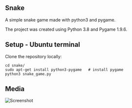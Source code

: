 ## Snake
A simple snake game made with python3 and pygame.

The project was created using Python 3.8 and Pygame 1.9.6.

## Setup - Ubuntu terminal
Clone the repository locally:

~~~
cd snake/
sudo apt-get install python3-pygame   # install pygame
python3 snake_game.py
~~~

## Media
![Screenshot](snake/media/game_capture.PNG?raw=true)


